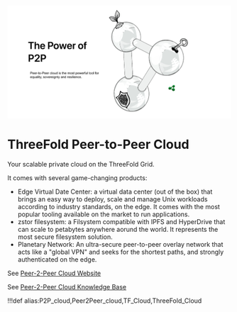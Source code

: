 
![](img/peer2peercloud.png)

# ThreeFold Peer-to-Peer Cloud

Your scalable private cloud on the ThreeFold Grid. 

It comes with several game-changing products:
- Edge Virtual Date Center: a virtual data center (out of the box) that brings an easy way to deploy, scale and manage Unix workloads according to industry standards, on the edge. It comes with the most popular tooling available on the market to run applications.
- zstor filesystem: a Filsystem compatible with IPFS and HyperDrive that can scale to petabytes anywhere aorund the world. It represents the most secure filesystem solution.
- Planetary Network: An ultra-secure peer-to-peer overlay network that acts like a "global VPN" and seeks for the shortest paths, and strongly authenticated on the edge.

See [Peer-2-Peer Cloud Website](https://threefold.io/cloud)

See [Peer-2-Peer Cloud Knowledge Base](https://threefold.io/info/cloud)

<!-- ## Incredible Features -->
<!-- ![](img/peer2peer_private.png) -->

!!!def alias:P2P_cloud,Peer2Peer_cloud,TF_Cloud,ThreeFold_Cloud
